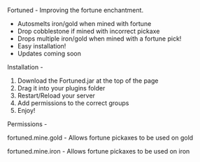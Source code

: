 Fortuned - Improving the fortune enchantment.
- Autosmelts iron/gold when mined with fortune
- Drop cobblestone if mined with incorrect pickaxe
- Drops multiple iron/gold when mined with a fortune pick!
- Easy installation!
- Updates coming soon

Installation -
1) Download the Fortuned.jar at the top of the page
2) Drag it into your plugins folder
3) Restart/Reload your server
4) Add permissions to the correct groups
5) Enjoy!

Permissions -

fortuned.mine.gold - Allows fortune pickaxes to be used on gold

fortuned.mine.iron - Allows fortune pickaxes to be used on iron
